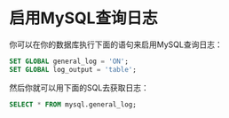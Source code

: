 # 启用MySQL查询日志

你可以在你的数据库执行下面的语句来启用MySQL查询日志：

```sql
SET GLOBAL general_log = 'ON';
SET GLOBAL log_output = 'table';
```

然后你就可以用下面的SQL去获取日志：

```sql
SELECT * FROM mysql.general_log;
```
